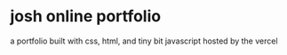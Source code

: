 # josh online portfolio
a portfolio built with css, html, and tiny bit javascript hosted by the vercel 
